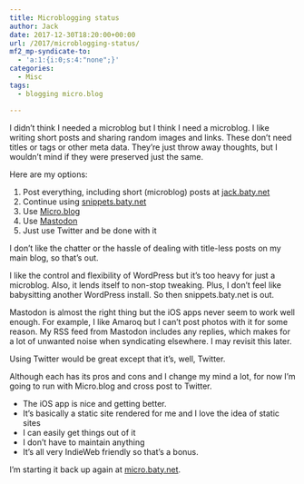 ```yaml
---
title: Microblogging status
author: Jack
date: 2017-12-30T18:20:00+00:00
url: /2017/microblogging-status/
mf2_mp-syndicate-to:
  - 'a:1:{i:0;s:4:"none";}'
categories:
  - Misc
tags:
  - blogging micro.blog

---
```

I didn&#8217;t think I needed a microblog but I think I need a microblog. I like writing short posts and sharing random images and links. These don&#8217;t need titles or tags or other meta data. They&#8217;re just throw away thoughts, but I wouldn&#8217;t mind if they were preserved just the same.

Here are my options:

<ol class="org-ol">
  <li>
    Post everything, including short (microblog) posts at <a href="https://jack.baty.net/">jack.baty.net</a>
  </li>
  <li>
    Continue using <a href="https://snippets.baty.net">snippets.baty.net</a>
  </li>
  <li>
    Use <a href="https://micro.blog/">Micro.blog</a>
  </li>
  <li>
    Use <a href="https://joinmastodon.org">Mastodon</a>
  </li>
  <li>
    Just use Twitter and be done with it
  </li>
</ol>

I don&#8217;t like the chatter or the hassle of dealing with title-less posts on my main blog, so that&#8217;s out.

I like the control and flexibility of WordPress but it&#8217;s too heavy for just a microblog. Also, it lends itself to non-stop tweaking. Plus, I don&#8217;t feel like babysitting another WordPress install. So then snippets.baty.net is out.

Mastodon is almost the right thing but the iOS apps never seem to work well enough. For example, I like Amaroq but I can&#8217;t post photos with it for some reason. My RSS feed from Mastodon includes any replies, which makes for a lot of unwanted noise when syndicating elsewhere. I may revisit this later.

Using Twitter would be great except that it&#8217;s, well, Twitter.

Although each has its pros and cons and I change my mind a lot, for now I&#8217;m going to run with Micro.blog and cross post to Twitter.

<ul class="org-ul">
  <li>
    The iOS app is nice and getting better.
  </li>
  <li>
    It&#8217;s basically a static site rendered for me and I love the idea of static sites
  </li>
  <li>
    I can easily get things out of it
  </li>
  <li>
    I don&#8217;t have to maintain anything
  </li>
  <li>
    It&#8217;s all very IndieWeb friendly so that&#8217;s a bonus.
  </li>
</ul>

I&#8217;m starting it back up again at [micro.baty.net][1].

 [1]: http://micro.baty.net/
